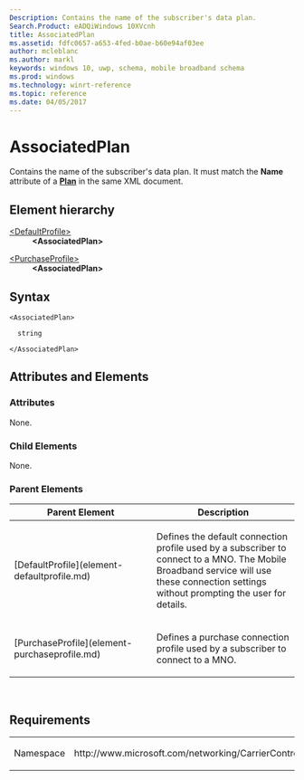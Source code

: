 ```yaml
---
Description: Contains the name of the subscriber's data plan.
Search.Product: eADQiWindows 10XVcnh
title: AssociatedPlan
ms.assetid: fdfc0657-a653-4fed-b0ae-b60e94af03ee
author: mcleblanc
ms.author: markl
keywords: windows 10, uwp, schema, mobile broadband schema
ms.prod: windows
ms.technology: winrt-reference
ms.topic: reference
ms.date: 04/05/2017
---
```


# AssociatedPlan


Contains the name of the subscriber's data plan. It must match the **Name** attribute of a [**Plan**](https://msdn.microsoft.com/library/windows/apps/hh868373) in the same XML document.

## Element hierarchy

<dl>
<dt><a href="element-defaultprofile.md">&lt;DefaultProfile&gt;</a></dt>
<dd><b>&lt;AssociatedPlan&gt;</b></dd>
</dl>
<dl>
<dt><a href="element-purchaseprofile.md">&lt;PurchaseProfile&gt;</a></dt>
<dd><b>&lt;AssociatedPlan&gt;</b></dd>
</dl>

## Syntax

``` syntax
<AssociatedPlan>

  string

</AssociatedPlan>
```

## Attributes and Elements


### Attributes

None.

### Child Elements

None.

### Parent Elements

<table>
<colgroup>
<col width="50%" />
<col width="50%" />
</colgroup>
<thead>
<tr class="header">
<th>Parent Element</th>
<th>Description</th>
</tr>
</thead>
<tbody>
<tr class="odd">
<td>[DefaultProfile](element-defaultprofile.md)</td>
<td><p>Defines the default connection profile used by a subscriber to connect to a MNO. The Mobile Broadband service will use these connection settings without prompting the user for details.</p></td>
</tr>
<tr class="even">
<td>[PurchaseProfile](element-purchaseprofile.md)</td>
<td><p>Defines a purchase connection profile used by a subscriber to connect to a MNO.</p></td>
</tr>
</tbody>
</table>

 

## Requirements

<table>
<colgroup>
<col width="50%" />
<col width="50%" />
</colgroup>
<tbody>
<tr class="odd">
<td><p>Namespace</p></td>
<td><p>http://www.microsoft.com/networking/CarrierControl/WWAN/v1</p></td>
</tr>
</tbody>
</table>

 

 



